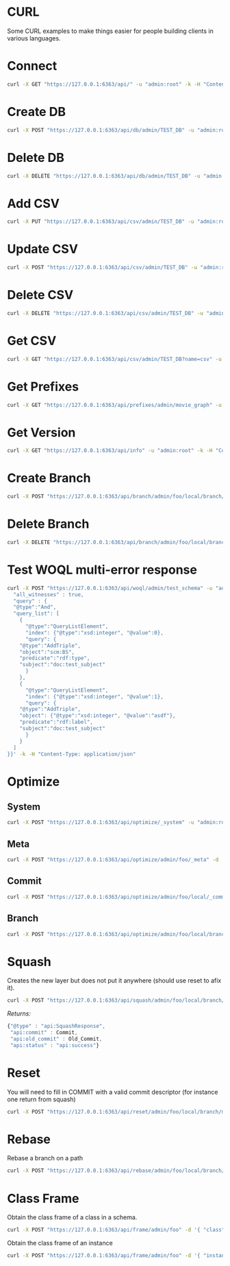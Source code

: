 # CURL

Some CURL examples to make things easier for people building clients in various languages.

# Connect

```bash
curl -X GET "https://127.0.0.1:6363/api/" -u "admin:root" -k -H "Content-Type: application/json"
```

# Create DB

```bash
curl -X POST "https://127.0.0.1:6363/api/db/admin/TEST_DB" -u "admin:root" -d '{ "comment" : "yo", "label" : "TEST_DB" }' -k -H "Content-Type: application/json"
```

# Delete DB

```bash
curl -X DELETE "https://127.0.0.1:6363/api/db/admin/TEST_DB" -u "admin:root" -k
```

# Add CSV

```bash
curl -X PUT "https://127.0.0.1:6363/api/csv/admin/TEST_DB" -u "admin:root" -k -F "csv=@test/0CE.csv" -F 'payload={"commit_info" : {"author" : "Author", "message" : "Message"}}'
```

# Update CSV

```bash
curl -X POST "https://127.0.0.1:6363/api/csv/admin/TEST_DB" -u "admin:root" -k -F "csv=@test/0CE.csv" -F 'payload={"commit_info" : {"author" : "Author", "message" : "Message"}}'
```

# Delete CSV
```bash
curl -X DELETE "https://127.0.0.1:6363/api/csv/admin/TEST_DB" -u "admin:root" -d '{"name" : "csv", "commit_info" : {"author" : "Author", "message" : "Message"}}' -k -H "Content-Type: application/json"
```

# Get CSV

```bash
curl -X GET "https://127.0.0.1:6363/api/csv/admin/TEST_DB?name=csv" -u "admin:root" -k -H "Content-Type: application/json"
```
# Get Prefixes

```bash
curl -X GET "https://127.0.0.1:6363/api/prefixes/admin/movie_graph" -u "admin:root" -k -H "Content-Type: application/json"
```

# Get Version

```bash
curl -X GET "https://127.0.0.1:6363/api/info" -u "admin:root" -k -H "Content-Type: application/json"
```

# Create Branch

```bash
curl -X POST "https://127.0.0.1:6363/api/branch/admin/foo/local/branch/bar" -u "admin:root" -d '{"origin" : "admin/foo/local/branch/main"}' -k -H "Content-Type: application/json"
```

# Delete Branch

```bash
curl -X DELETE "https://127.0.0.1:6363/api/branch/admin/foo/local/branch/bar" -d '{}' -u "admin:root" -k -H "Content-Type: application/json"
```

# Test WOQL multi-error response

```bash
curl -X POST "https://127.0.0.1:6363/api/woql/admin/test_schema" -u "admin:root" -d '{ 
  "all_witnesses" : true,
  "query" : {
  "@type":"And",
  "query_list": [
    {
      "@type":"QueryListElement",
      "index": {"@type":"xsd:integer", "@value":0},
      "query": {
	"@type":"AddTriple",
	"object":"scm:BS",
	"predicate":"rdf:type",
	"subject":"doc:test_subject"
      }
    },
    {
      "@type":"QueryListElement",
      "index": {"@type":"xsd:integer", "@value":1},
      "query": {
	"@type":"AddTriple",
	"object": {"@type":"xsd:integer", "@value":"asdf"},
	"predicate":"rdf:label",
	"subject":"doc:test_subject"
      }
    }
  ]
}}' -k -H "Content-Type: application/json"
```

# Optimize

## System

```bash
curl -X POST "https://127.0.0.1:6363/api/optimize/_system" -u "admin:root" -k
```
## Meta

```bash
curl -X POST "https://127.0.0.1:6363/api/optimize/admin/foo/_meta" -d '{}' -u "admin:root" -k -H "Content-Type: application/json"
```

## Commit

```bash
curl -X POST "https://127.0.0.1:6363/api/optimize/admin/foo/local/_commits" -d '{}' -u "admin:root" -k -H "Content-Type: application/json"
```

## Branch

```bash
curl -X POST "https://127.0.0.1:6363/api/optimize/admin/foo/local/branch/main" -d '{}' -u "admin:root" -k -H "Content-Type: application/json"
```

# Squash

Creates the new layer but does not put it anywhere (should use reset to afix it).

```bash
curl -X POST "https://127.0.0.1:6363/api/squash/admin/foo/local/branch/main" -d '{ "commit_info" : { "author" : "me", "message" : "yo"}}}' -u "admin:root" -k -H "Content-Type: application/json"
```

*Returns:*

```javascript
{"@type" : "api:SquashResponse",
 "api:commit" : Commit,
 "api:old_commit" : Old_Commit,
 "api:status" : "api:success"}
```

# Reset

You will need to fill in COMMIT with a valid commit descriptor (for instance one return from squash)

```bash
curl -X POST "https://127.0.0.1:6363/api/reset/admin/foo/local/branch/main" -d '{ "commit_descriptor" : COMMIT}' -u "admin:root" -k -H "Content-Type: application/json"
```

# Rebase

Rebase a branch on a path

```bash
curl -X POST "https://127.0.0.1:6363/api/rebase/admin/foo/local/branch/main" -d '{ "author" : "gavin@terminusdb.com", "rebase_from" : "admin/foo/local/branch/other" }' -u "admin:root" -k -H "Content-Type: application/json"
```

# Class Frame

Obtain the class frame of a class in a schema.

```bash
curl -X POST "https://127.0.0.1:6363/api/frame/admin/foo" -d '{ "class" : "scm:SomeClass" } -u "admin:root" -k -H "Content-Type: application/json"
```

Obtain the class frame of an instance

```bash
curl -X POST "https://127.0.0.1:6363/api/frame/admin/foo" -d '{ "instance" : "doc:InstanceOfSomeClass" } -u "admin:root" -k -H "Content-Type: application/json"
```
